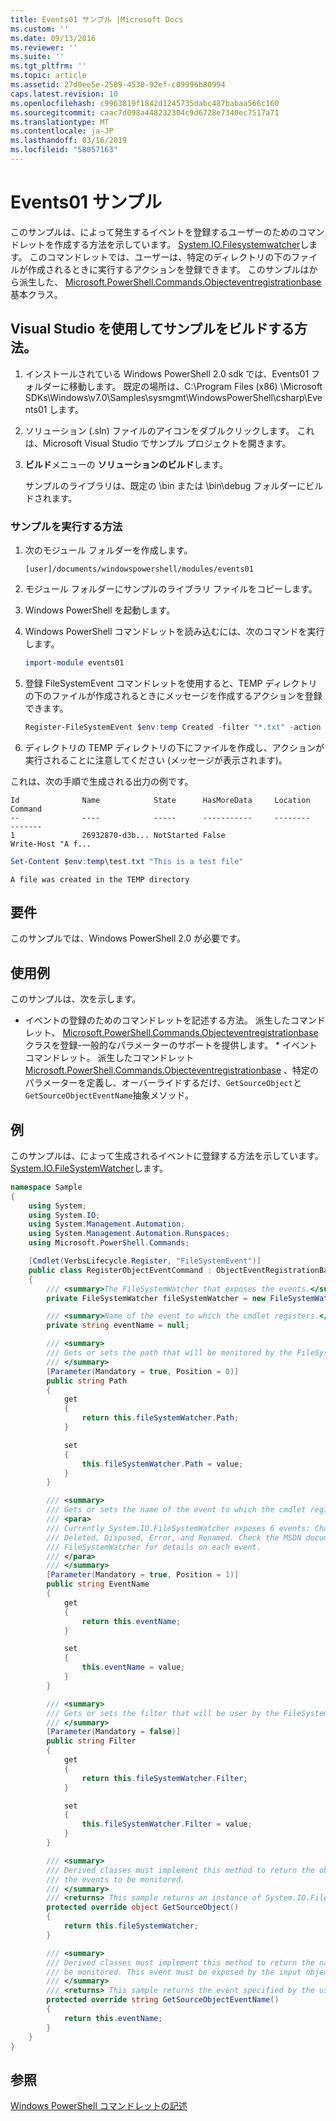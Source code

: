```yaml
---
title: Events01 サンプル |Microsoft Docs
ms.custom: ''
ms.date: 09/13/2016
ms.reviewer: ''
ms.suite: ''
ms.tgt_pltfrm: ''
ms.topic: article
ms.assetid: 27d0ee5e-2589-4530-92ef-c09996b80994
caps.latest.revision: 10
ms.openlocfilehash: c9963819f1842d1245735dabc487babaa566c160
ms.sourcegitcommit: caac7d098a448232304c9d6728e7340ec7517a71
ms.translationtype: MT
ms.contentlocale: ja-JP
ms.lasthandoff: 03/16/2019
ms.locfileid: "58057163"
---
```

# <a name="events01-sample"></a>Events01 サンプル

このサンプルは、によって発生するイベントを登録するユーザーのためのコマンドレットを作成する方法を示しています。 [System.IO.Filesystemwatcher](/dotnet/api/System.IO.FileSystemWatcher)します。 このコマンドレットでは、ユーザーは、特定のディレクトリの下のファイルが作成されるときに実行するアクションを登録できます。 このサンプルはから派生した、 [Microsoft.PowerShell.Commands.Objecteventregistrationbase](/dotnet/api/Microsoft.PowerShell.Commands.ObjectEventRegistrationBase)基本クラス。

## <a name="how-to-build-the-sample-by-using-visual-studio"></a>Visual Studio を使用してサンプルをビルドする方法。

1. インストールされている Windows PowerShell 2.0 sdk では、Events01 フォルダーに移動します。 既定の場所は、C:\Program Files (x86) \Microsoft SDKs\Windows\v7.0\Samples\sysmgmt\WindowsPowerShell\csharp\Events01 します。

2. ソリューション (.sln) ファイルのアイコンをダブルクリックします。 これは、Microsoft Visual Studio でサンプル プロジェクトを開きます。

3. **ビルド**メニューの **ソリューションのビルド**します。

    サンプルのライブラリは、既定の \bin または \bin\debug フォルダーにビルドされます。

### <a name="how-to-run-the-sample"></a>サンプルを実行する方法

1. 次のモジュール フォルダーを作成します。

    `[user]/documents/windowspowershell/modules/events01`

2. モジュール フォルダーにサンプルのライブラリ ファイルをコピーします。

3. Windows PowerShell を起動します。

4. Windows PowerShell コマンドレットを読み込むには、次のコマンドを実行します。

    ```powershell
    import-module events01
    ```

5. 登録 FileSystemEvent コマンドレットを使用すると、TEMP ディレクトリの下のファイルが作成されるときにメッセージを作成するアクションを登録できます。

    ```powershell
    Register-FileSystemEvent $env:temp Created -filter "*.txt" -action { Write-Host "A file was created in the TEMP directory" }
    ```

6. ディレクトリの TEMP ディレクトリの下にファイルを作成し、アクションが実行されることに注意してください (メッセージが表示されます)。

これは、次の手順で生成される出力の例です。

```output
Id              Name            State      HasMoreData     Location             Command
--              ----            -----      -----------     --------             -------
1               26932870-d3b... NotStarted False                                 Write-Host "A f...

```

```powershell
Set-Content $env:temp\test.txt "This is a test file"
```

```output
A file was created in the TEMP directory
```

## <a name="requirements"></a>要件

このサンプルでは、Windows PowerShell 2.0 が必要です。

## <a name="demonstrates"></a>使用例

このサンプルは、次を示します。

- イベントの登録のためのコマンドレットを記述する方法。 派生したコマンドレット、 [Microsoft.PowerShell.Commands.Objecteventregistrationbase](/dotnet/api/Microsoft.PowerShell.Commands.ObjectEventRegistrationBase)クラスを登録-一般的なパラメーターのサポートを提供します。 * イベント コマンドレット。 派生したコマンドレット[Microsoft.PowerShell.Commands.Objecteventregistrationbase](/dotnet/api/Microsoft.PowerShell.Commands.ObjectEventRegistrationBase) 、特定のパラメーターを定義し、オーバーライドするだけ、`GetSourceObject`と`GetSourceObjectEventName`抽象メソッド。

## <a name="example"></a>例

このサンプルは、によって生成されるイベントに登録する方法を示しています。 [System.IO.FileSystemWatcher](https://msdn.microsoft.com/en-us/library/system.io.filesystemwatcher\(v=vs.110\).aspx)します。

```csharp
namespace Sample
{
    using System;
    using System.IO;
    using System.Management.Automation;
    using System.Management.Automation.Runspaces;
    using Microsoft.PowerShell.Commands;

    [Cmdlet(VerbsLifecycle.Register, "FileSystemEvent")]
    public class RegisterObjectEventCommand : ObjectEventRegistrationBase
    {
        /// <summary>The FileSystemWatcher that exposes the events.</summary>
        private FileSystemWatcher fileSystemWatcher = new FileSystemWatcher();

        /// <summary>Name of the event to which the cmdlet registers.</summary>
        private string eventName = null;

        /// <summary>
        /// Gets or sets the path that will be monitored by the FileSystemWatcher.
        /// </summary>
        [Parameter(Mandatory = true, Position = 0)]
        public string Path
        {
            get
            {
                return this.fileSystemWatcher.Path;
            }

            set
            {
                this.fileSystemWatcher.Path = value;
            }
        }

        /// <summary>
        /// Gets or sets the name of the event to which the cmdlet registers.
        /// <para>
        /// Currently System.IO.FileSystemWatcher exposes 6 events: Changed, Created,
        /// Deleted, Disposed, Error, and Renamed. Check the MSDN documentation of
        /// FileSystemWatcher for details on each event.
        /// </para>
        /// </summary>
        [Parameter(Mandatory = true, Position = 1)]
        public string EventName
        {
            get
            {
                return this.eventName;
            }

            set
            {
                this.eventName = value;
            }
        }

        /// <summary>
        /// Gets or sets the filter that will be user by the FileSystemWatcher.
        /// </summary>
        [Parameter(Mandatory = false)]
        public string Filter
        {
            get
            {
                return this.fileSystemWatcher.Filter;
            }

            set
            {
                this.fileSystemWatcher.Filter = value;
            }
        }

        /// <summary>
        /// Derived classes must implement this method to return the object that generates
        /// the events to be monitored.
        /// </summary>
        /// <returns> This sample returns an instance of System.IO.FileSystemWatcher</returns>
        protected override object GetSourceObject()
        {
            return this.fileSystemWatcher;
        }

        /// <summary>
        /// Derived classes must implement this method to return the name of the event to
        /// be monitored. This event must be exposed by the input object.
        /// </summary>
        /// <returns> This sample returns the event specified by the user with the -EventName parameter.</returns>
        protected override string GetSourceObjectEventName()
        {
            return this.eventName;
        }
    }
}
```

## <a name="see-also"></a>参照

[Windows PowerShell コマンドレットの記述](./writing-a-windows-powershell-cmdlet.md)